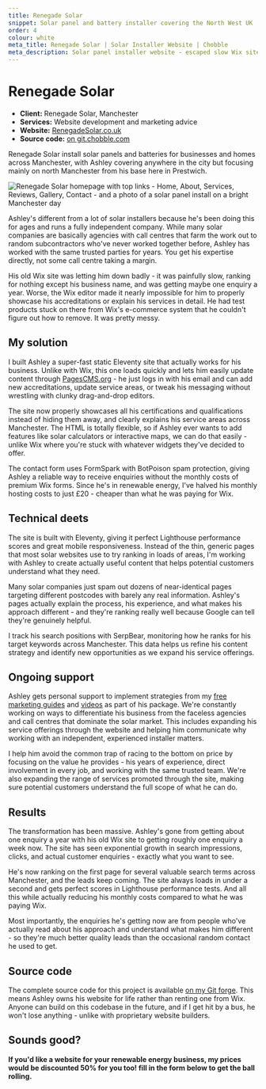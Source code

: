 ```yaml
---
title: Renegade Solar
snippet: Solar panel and battery installer covering the North West UK
order: 4
colour: white
meta_title: Renegade Solar | Solar Installer Website | Chobble
meta_description: Solar panel installer website - escaped slow Wix site - now gets weekly enquiries - Eleventy build with PagesCMS - Manchester web design example
---
```


# Renegade Solar

- **Client:** Renegade Solar, Manchester
- **Services:** Website development and marketing advice
- **Website:** [RenegadeSolar.co.uk](https://www.renegade-solar.co.uk)
- **Source code:** [on git.chobble.com](https://git.chobble.com/hosted-by-chobble/renegade-solar)

Renegade Solar install solar panels and batteries for businesses and homes across Manchester, with Ashley covering anywhere in the city but focusing mainly on north Manchester from his base here in Prestwich.

![Renegade Solar homepage with top links - Home, About, Services, Reviews, Gallery, Contact - and a photo of a solar panel install on a bright Manchester day](/assets/examples/renegade-solar.png)

Ashley's different from a lot of solar installers because he's been doing this for ages and runs a fully independent company. While many solar companies are basically agencies with call centres that farm the work out to random subcontractors who've never worked together before, Ashley has worked with the same trusted parties for years. You get his expertise directly, not some call centre taking a margin.

His old Wix site was letting him down badly - it was painfully slow, ranking for nothing except his business name, and was getting maybe one enquiry a year. Worse, the Wix editor made it nearly impossible for him to properly showcase his accreditations or explain his services in detail. He had test products stuck on there from Wix's e-commerce system that he couldn't figure out how to remove. It was pretty messy.

## My solution

I built Ashley a super-fast static Eleventy site that actually works for his business. Unlike with Wix, this one loads quickly and lets him easily update content through [PagesCMS.org](https://pagescms.org) - he just logs in with his email and can add new accreditations, update service areas, or tweak his messaging without wrestling with clunky drag-and-drop editors.

The site now properly showcases all his certifications and qualifications instead of hiding them away, and clearly explains his service areas across Manchester. The HTML is totally flexible, so if Ashley ever wants to add features like solar calculators or interactive maps, we can do that easily - unlike Wix where you're stuck with whatever widgets they've decided to offer.

The contact form uses FormSpark with BotPoison spam protection, giving Ashley a reliable way to receive enquiries without the monthly costs of premium Wix forms. Since he's in renewable energy, I've halved his monthly hosting costs to just £20 - cheaper than what he was paying for Wix.

## Technical deets

The site is built with Eleventy, giving it perfect Lighthouse performance scores and great mobile responsiveness. Instead of the thin, generic pages that most solar websites use to try ranking in loads of areas, I'm working with Ashley to create actually useful content that helps potential customers understand what they need.

Many solar companies just spam out dozens of near-identical pages targeting different postcodes with barely any real information. Ashley's pages actually explain the process, his experience, and what makes his approach different - and they're ranking really well because Google can tell they're genuinely helpful.

I track his search positions with SerpBear, monitoring how he ranks for his target keywords across Manchester. This data helps us refine his content strategy and identify new opportunities as we expand his service offerings.

## Ongoing support

Ashley gets personal support to implement strategies from my [free marketing guides](/guides/) and [videos](/videos/) as part of his package. We're constantly working on ways to differentiate his business from the faceless agencies and call centres that dominate the solar market. This includes expanding his service offerings through the website and helping him communicate why working with an independent, experienced installer matters.

I help him avoid the common trap of racing to the bottom on price by focusing on the value he provides - his years of experience, direct involvement in every job, and working with the same trusted team. We're also expanding the range of services promoted through the site, making sure potential customers understand the full scope of what he can do.

## Results

The transformation has been massive. Ashley's gone from getting about one enquiry a year with his old Wix site to getting roughly one enquiry a week now. The site has seen exponential growth in search impressions, clicks, and actual customer enquiries - exactly what you want to see.

He's now ranking on the first page for several valuable search terms across Manchester, and the leads keep coming. The site always loads in under a second and gets perfect scores in Lighthouse performance tests. And all this while actually reducing his monthly costs compared to what he was paying Wix.

Most importantly, the enquiries he's getting now are from people who've actually read about his approach and understand what makes him different - so they're much better quality leads than the occasional random contact he used to get.

## Source code

The complete source code for this project is available [on my Git forge](https://git.chobble.com/hosted-by-chobble/renegade-solar). This means Ashley owns his website for life rather than renting one from Wix. Anyone can build on this codebase in the future, and if I get hit by a bus, he won't lose anything - unlike with proprietary website builders.

## Sounds good?

**If you'd like a website for your renewable energy business, my prices would be discounted 50% for you too! fill in the form below to get the ball rolling.**
